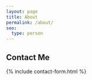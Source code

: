 ```yaml
---
layout: page
title: About
permalink: /about/
seo:
  type: person
---
```


## Contact Me
{% include contact-form.html %}
